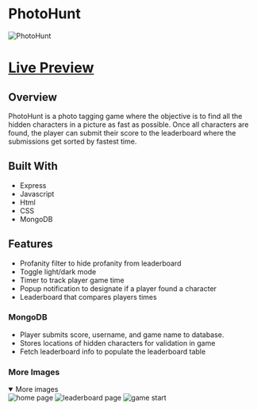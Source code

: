 # PhotoHunt
![PhotoHunt](https://photohunt.s3.us-east-2.amazonaws.com/photohunt+4.png)

# [Live Preview](https://photohunt.adaptable.app/)

## Overview

PhotoHunt is a photo tagging game where the objective is to find all the hidden characters in a picture as fast as possible. Once all characters are found, the player can submit their score to the leaderboard where the submissions get sorted by fastest time. 

## Built With
- Express
- Javascript
- Html
- CSS
- MongoDB

## Features
- Profanity filter to hide profanity from leaderboard
- Toggle light/dark mode
- Timer to track player game time
- Popup notification to designate if a player found a character
- Leaderboard that compares players times

### MongoDB
- Player submits score, username, and game name to database.
- Stores locations of hidden characters for validation in game
- Fetch leaderboard info to populate the leaderboard table

### More Images
<details open>
<summary>More images</summary>
<img src="https://photohunt.s3.us-east-2.amazonaws.com/photohunt+1.png" alt="home page">
<img src="https://photohunt.s3.us-east-2.amazonaws.com/photohunt+2.png" alt="leaderboard page">
<img src="https://photohunt.s3.us-east-2.amazonaws.com/photohunt+3.png" alt="game start">
</details>
